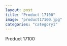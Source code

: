 ```yaml
---
layout: post
title: "Product 17100"
image: "product17100.jpg"
categories: "category1"
---
```

Product 17100
